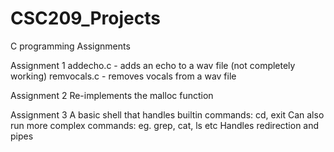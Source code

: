 # CSC209_Projects
C programming Assignments

Assignment 1
addecho.c - adds an echo to a wav file (not completely working)
remvocals.c - removes vocals from a wav file

Assignment 2
Re-implements the malloc function

Assignment 3
A basic shell that handles builtin commands: cd, exit
Can also run more complex commands: eg. grep, cat, ls etc
Handles redirection and pipes

